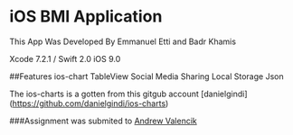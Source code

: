 # iOS BMI Application
This App Was Developed By Emmanuel Etti and Badr Khamis 

Xcode 7.2.1 / Swift 2.0
iOS 9.0

##Features
ios-chart
TableView
Social Media Sharing
Local Storage
Json

The ios-charts is a gotten from this gitgub account [danielgindi]
(https://github.com/danielgindi/ios-charts)

###Assignment was submited to [Andrew Valencik](https://github.com/valencik/)

